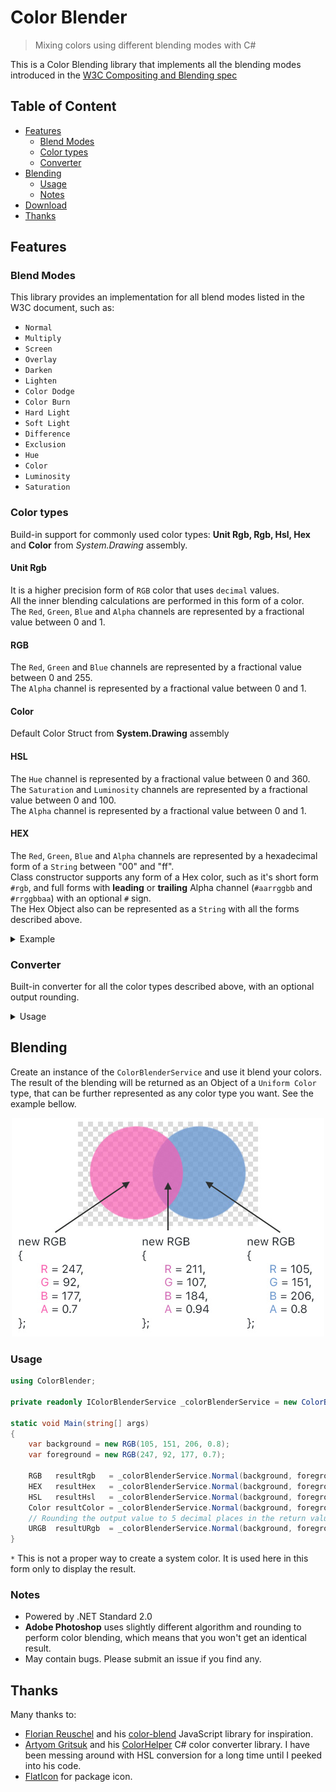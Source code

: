# Color Blender

>Mixing colors using different blending modes with C#

This is a Color Blending library that implements all the blending modes introduced in the [W3C Compositing and Blending spec](https://www.w3.org/TR/compositing-1/)

## Table of Content

- [Features](#features)
   + [Blend Modes](#blend-modes)
   + [Color types](#color-types)
   + [Converter](#converter)
- [Blending](#blending)
   + [Usage](#usage)
   + [Notes](#notes)
- [Download](#download)
- [Thanks](#thanks)

## Features
### Blend Modes
This library provides an implementation for all blend modes listed in the W3C document, such as:

* `Normal`
* `Multiply`
* `Screen`
* `Overlay`
* `Darken`
* `Lighten`
* `Color Dodge`
* `Color Burn` 
* `Hard Light`
* `Soft Light`
* `Difference`
* `Exclusion`
* `Hue`
* `Color`
* `Luminosity`
* `Saturation`

### Color types
 Build-in support for commonly used color types: **Unit Rgb, Rgb, Hsl, Hex** and **Color** from *System.Drawing* assembly.

 #### Unit Rgb

 It is a higher precision form of `RGB` color that uses `decimal` values.</br>
 All the inner blending calculations are performed in this form of a color.</br>
 The `Red`, `Green`, `Blue` and `Alpha` channels are represented by a fractional value between 0 and 1.

 #### RGB

 The `Red`, `Green` and `Blue` channels are represented by a fractional value between 0 and 255.<br/>
 The `Alpha` channel is represented by a fractional value between 0 and 1.

 #### Color

 Default Color Struct from **System.Drawing** assembly

 #### HSL

 The `Hue` channel is represented by a fractional value between 0 and 360.<br/>
 The `Saturation` and `Luminosity` channels are represented by a fractional value between 0 and 100.<br/>
 The `Alpha` channel is represented by a fractional value between 0 and 1.

 #### HEX

 The `Red`, `Green`, `Blue` and `Alpha` channels are represented by a hexadecimal form of a `String` between "00" and "ff".<br/>
 Class constructor supports any form of a Hex color, such as it's short form `#rgb`, and full forms with <b>leading</b> or <b>trailing</b> Alpha channel (`#aarrggbb` and `#rrggbbaa`) with an optional `#` sign.<br/>
 The Hex Object also can be represented as a `String` with all the forms described above.

 <details>
  <summary>Example</summary>

   ```c#
   using ColorBlender;

   static void Main(string[] args)
   {
       var hex        = new HEX("#bbccdd");
       var anotherHex = new HEX("bbccdd");
       var ahex       = new HEX("#aabbccdd", EHEXFormat.AHEX);
       var hexa       = new HEX("#bbccddaa", EHEXFormat.HEXA);
       var shortHex   = new HEX("#abc");
       var userHex    = new HEX("bb", "cc", "dd", "aa");

       var resultHexAOpt   = hex.ToString(EHEXOutputFormat.HEXAOpt,   EHashSignFormat.Visible); // Result: "#bbccdd"
       var resultOptAHex   = hex.ToString(EHEXOutputFormat.OptAHEX,   EHashSignFormat.Hidden);  // Result: "bbccdd"
       var resultHexAConst = hex.ToString(EHEXOutputFormat.HEXAConst, EHashSignFormat.Visible); // Result: "#bbccddff"
       var resultConstAHex = hex.ToString(EHEXOutputFormat.ConstAHEX, EHashSignFormat.Hidden);  // Result: "ffbbccdd"
   }
   ```
   </details>

### Converter
 Built-in converter for all the color types described above, with an optional output rounding.

 <details>
 <summary>Usage</summary>

 ```c#
 using ColorBlender;

 private readonly IColorConverterService _colorConverterService = new ColorConverterService();

 static void Main(string[] args)
 {
    var rgb = new RGB(211, 107, 184, 0.94);

    // Conversion
    var resultRgb   = _colorConverterService.ToRgb(rgb);   // Result: new RGB(211, 107, 184, 0.94);
    var resultHex   = _colorConverterService.ToHex(rgb);   // Result: new HEX("d3", "6b", "b8", "ef")
    var resultHsl   = _colorConverterService.ToHsl(rgb);   // Result: new HSL(315, 54, 62, 0.94)
    var resultColor = _colorConverterService.ToColor(rgb); // Result: new Color(211, 107, 184, 240) *;

    // Conversion with rounding (Input Color, Rounding, Number of decimal places in the return value)
    var resultUrgb  = _colorConverterService.ToURgb(rgb, true, 5); // Result: new URGB(0.82645, 0.41961, 0.72157, 0.94);
 }
 ```

  `*` This is not a proper way to create a system color. It is used here in this form only to display the result.
 </details>

## Blending
Create an instance of the `ColorBlenderService` and use it blend your colors.<br/>
The result of the blending will be returned as an Object of a `Uniform Color` type, that can be further represented as any color type you want. See the example bellow.

 <div align="center">
 <img src="https://raw.githubusercontent.com/DigitalE4rth/ColorBlender/main/Art/Example.jpg" alt="Example"/>
 </div>

### Usage
```c#
using ColorBlender;

private readonly IColorBlenderService _colorBlenderService = new ColorBlenderService();

static void Main(string[] args)
{
    var background = new RGB(105, 151, 206, 0.8);
    var foreground = new RGB(247, 92, 177, 0.7);

    RGB   resultRgb   = _colorBlenderService.Normal(background, foreground).ToRgb();   // Result: new RGB(211, 107, 184, 0.94);
    HEX   resultHex   = _colorBlenderService.Normal(background, foreground).ToHex();   // Result: new HEX("d3", "6b", "b8", "ef");
    HSL   resultHsl   = _colorBlenderService.Normal(background, foreground).ToHsl();   // Result: new HSL(315, 54, 62, 0.94);
    Color resultColor = _colorBlenderService.Normal(background, foreground).ToColor(); // Result: new Color(211, 107, 184, 240) *;
    // Rounding the output value to 5 decimal places in the return value.
    URGB  resultURgb  = _colorBlenderService.Normal(background, foreground).ToUrgb(true, 5); // Result: new URGB(0.82645, 0.41986, 0.72315, 0.94);
}
```
 `*` This is not a proper way to create a system color. It is used here in this form only to display the result.

 ### Notes
 * Powered by .NET Standard 2.0
 * <b>Adobe Photoshop</b> uses slightly different algorithm and rounding to perform color blending, which means that you won't get an identical result.
 * May contain bugs. Please submit an issue if you find any.

## Thanks
Many thanks to:
 * [Florian Reuschel](https://github.com/loilo) and his [color-blend](https://github.com/loilo/color-blend) JavaScript library for inspiration.
 * [Artyom Gritsuk](https://github.com/iamartyom) and his [ColorHelper](https://github.com/iamartyom/ColorHelper) C# color converter library. I have been messing around with HSL conversion for a long time until I peeked into his code.
 * [FlatIcon](https://www.flaticon.com/free-icon/rgb_1157899?term=color%20wheel&related_id=1157899) for package icon.
